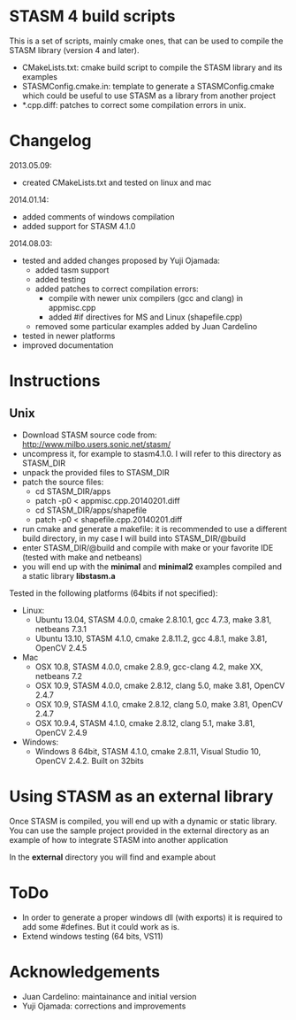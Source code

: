 STASM 4 build scripts
=====================

This is a set of scripts, mainly cmake ones, that can be used to compile the STASM library (version 4 and later).
* CMakeLists.txt: cmake build script to compile the STASM library and its examples
* STASMConfig.cmake.in: template to generate a STASMConfig.cmake which could be useful to use STASM as a library from another project
* *.cpp.diff: patches to correct some compilation errors in unix.

Changelog
=========

2013.05.09: 
* created CMakeLists.txt and tested on linux and mac
 
2014.01.14:       
* added comments of windows compilation
* added support for STASM 4.1.0
      
2014.08.03:       
* tested and added changes proposed by Yuji Ojamada:
  * added tasm support
  * added testing
  * added patches to correct compilation errors:
    * compile with newer unix compilers (gcc and clang) in appmisc.cpp
    * added #if directives for MS and Linux (shapefile.cpp)
  * removed some particular examples added by Juan Cardelino
* tested in newer platforms
* improved documentation


Instructions
============

Unix
----

* Download STASM source code from: http://www.milbo.users.sonic.net/stasm/ 
* uncompress it, for example to stasm4.1.0. I will refer to this directory as STASM_DIR
* unpack the provided files to STASM_DIR
* patch the source files:
  * cd STASM_DIR/apps
  * patch -p0 < appmisc.cpp.20140201.diff
  * cd STASM_DIR/apps/shapefile
  * patch -p0 < shapefile.cpp.20140201.diff
* run cmake and generate a makefile: it is recommended to use a different build directory, in my case I will build into STASM_DIR/@build
* enter STASM_DIR/@build and compile with make or your favorite IDE (tested with make and netbeans)
* you will end up with the __minimal__ and __minimal2__ examples compiled and a static library __libstasm.a__


Tested in the following platforms (64bits if not specified):
* Linux:
  * Ubuntu 13.04, STASM 4.0.0, cmake 2.8.10.1, gcc 4.7.3, make 3.81, netbeans 7.3.1
  * Ubuntu 13.10, STASM 4.1.0, cmake 2.8.11.2, gcc 4.8.1, make 3.81, OpenCV 2.4.5
* Mac
  * OSX 10.8, STASM 4.0.0, cmake 2.8.9, gcc-clang 4.2, make XX, netbeans 7.2
  * OSX 10.9, STASM 4.0.0, cmake 2.8.12, clang 5.0, make 3.81, OpenCV 2.4.7
  * OSX 10.9, STASM 4.1.0, cmake 2.8.12, clang 5.0, make 3.81, OpenCV 2.4.7
  * OSX 10.9.4, STASM 4.1.0, cmake 2.8.12, clang 5.1, make 3.81, OpenCV 2.4.9
* Windows:
  * Windows 8 64bit, STASM 4.1.0, cmake 2.8.11, Visual Studio 10,  OpenCV 2.4.2. Built on 32bits

Using STASM as an external library
==================================
Once STASM is compiled, you will end up with a dynamic or static library. You can use the sample project provided in the external directory as an example of how to integrate STASM into another application

In the __external__ directory you will find and example about

ToDo
============
* In order to generate a proper windows dll (with exports) it is required to add some #defines. But it could work as is.
* Extend windows testing (64 bits, VS11)

Acknowledgements
================
* Juan Cardelino: maintainance and initial version
* Yuji Ojamada: corrections and improvements
